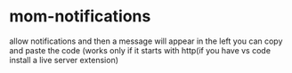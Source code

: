 # mom-notifications
allow notifications and then a message will appear in the left
you can copy and paste the code (works only if it starts with http(if you have vs code install a live server extension)
